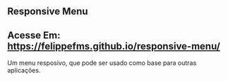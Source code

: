 ## Responsive Menu

## Acesse Em:  https://felippefms.github.io/responsive-menu/


Um menu resposivo, que pode ser usado como base para outras aplicações.
